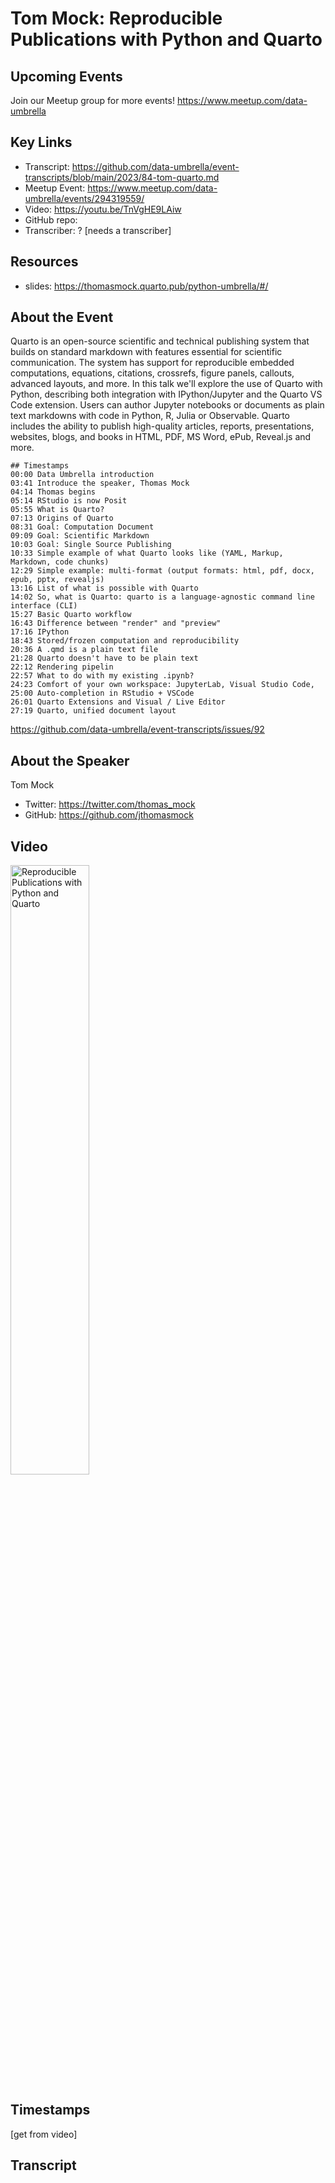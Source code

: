 # Tom Mock:  Reproducible Publications with Python and Quarto

## Upcoming Events
Join our Meetup group for more events!
https://www.meetup.com/data-umbrella

## Key Links
- Transcript: https://github.com/data-umbrella/event-transcripts/blob/main/2023/84-tom-quarto.md
- Meetup Event: https://www.meetup.com/data-umbrella/events/294319559/
- Video: https://youtu.be/TnVgHE9LAiw
- GitHub repo:  
- Transcriber:  ? [needs a transcriber]

## Resources
- slides: https://thomasmock.quarto.pub/python-umbrella/#/
## About the Event
Quarto is an open-source scientific and technical publishing system that builds on standard markdown with features essential for scientific communication. The system has support for reproducible embedded computations, equations, citations, crossrefs, figure panels, callouts, advanced layouts, and more. In this talk we'll explore the use of Quarto with Python, describing both integration with IPython/Jupyter and the Quarto VS Code extension. Users can author Jupyter notebooks or documents as plain text markdowns with code in Python, R, Julia or Observable. Quarto includes the ability to publish high-quality articles, reports, presentations, websites, blogs, and books in HTML, PDF, MS Word, ePub, Reveal.js and more.
```
## Timestamps
00:00 Data Umbrella introduction
03:41 Introduce the speaker, Thomas Mock
04:14 Thomas begins
05:14 RStudio is now Posit
05:55 What is Quarto?
07:13 Origins of Quarto
08:31 Goal: Computation Document
09:09 Goal: Scientific Markdown
10:03 Goal: Single Source Publishing
10:33 Simple example of what Quarto looks like (YAML, Markup, Markdown, code chunks)
12:29 Simple example: multi-format (output formats: html, pdf, docx, epub, pptx, revealjs)
13:16 List of what is possible with Quarto
14:02 So, what is Quarto: quarto is a language-agnostic command line interface (CLI)
15:27 Basic Quarto workflow
16:43 Difference between "render" and "preview"
17:16 IPython
18:43 Stored/frozen computation and reproducibility
20:36 A .qmd is a plain text file
21:28 Quarto doesn't have to be plain text
22:12 Rendering pipelin
22:57 What to do with my existing .ipynb?
24:23 Comfort of your own workspace: JupyterLab, Visual Studio Code, 
25:00 Auto-completion in RStudio + VSCode
26:01 Quarto Extensions and Visual / Live Editor
27:19 Quarto, unified document layout

```
https://github.com/data-umbrella/event-transcripts/issues/92

## About the Speaker
Tom Mock
- Twitter: https://twitter.com/thomas_mock
- GitHub:  https://github.com/jthomasmock

## Video
<a href="http://www.youtube.com/watch?feature=player_embedded&v=TnVgHE9LAiw" target="_blank"><img src="http://img.youtube.com/vi/TnVgHE9LAiw/0.jpg"
alt="Reproducible Publications with Python and Quarto" width="50%" /></a>

## Timestamps
[get from video]

## Transcript
